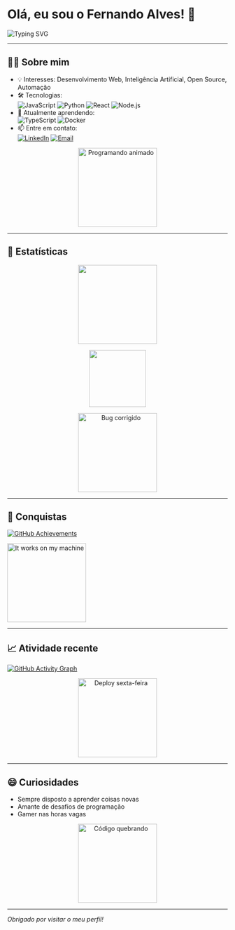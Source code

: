 # Olá, eu sou o Fernando Alves! 👋

<img src="https://readme-typing-svg.demolab.com?font=Fira+Code&weight=700&size=24&pause=1000&color=50F7D7&center=true&vCenter=true&width=435&lines=Desenvolvedor+Fullstack;Apaixonado+por+tecnologia;Bem-vindo+ao+meu+GitHub!" alt="Typing SVG" />

---

## 👨‍💻 Sobre mim

- 💡 Interesses: Desenvolvimento Web, Inteligência Artificial, Open Source, Automação
- 🛠️ Tecnologias:  
  ![JavaScript](https://img.shields.io/badge/-JavaScript-black?style=flat-square&logo=javascript)
  ![Python](https://img.shields.io/badge/-Python-black?style=flat-square&logo=python)
  ![React](https://img.shields.io/badge/-React-black?style=flat-square&logo=react)
  ![Node.js](https://img.shields.io/badge/-Node.js-black?style=flat-square&logo=node.js)
- 🌱 Atualmente aprendendo:  
  ![TypeScript](https://img.shields.io/badge/-TypeScript-black?style=flat-square&logo=typescript)
  ![Docker](https://img.shields.io/badge/-Docker-black?style=flat-square&logo=docker)
- 📫 Entre em contato:  
  [![LinkedIn](https://img.shields.io/badge/-LinkedIn-0077B5?style=flat-square&logo=linkedin&logoColor=white)]([https://www.linkedin.com/in/fernandoalves](https://www.linkedin.com/in/fernando-alves-de-souza-670b6a36b/))
  [![Email](https://img.shields.io/badge/-Email-D14836?style=flat-square&logo=gmail&logoColor=white)](mailto:alvesdesouzafernando728@gmail.com)

<p align="center">
  <img src="https://media.giphy.com/media/13HgwGsXF0aiGY/giphy.gif" width="180" alt="Programando animado"/>
</p>

---

## 🚀 Estatísticas

<p align="center">
  <img src="https://github-readme-stats.vercel.app/api?username=FernandoAlves049&show_icons=true&theme=radical" height="180"/>
</p>
<p align="center">
  <img src="https://github-readme-stats.vercel.app/api/top-langs/?username=FernandoAlves049&layout=compact&theme=radical" height="130"/>
</p>

<p align="center">
  <img src="https://media.giphy.com/media/26ufdipQqU2lhNA4g/giphy.gif" width="180" alt="Bug corrigido"/>
</p>

---

## 🎯 Conquistas

[![GitHub Achievements](https://github-profile-trophy.vercel.app/?username=FernandoAlves049&theme=radical&no-frame=true&column=7)](https://github.com/ryo-ma/github-profile-trophy)

<p align="left">
  <img src="https://media.giphy.com/media/1AgViF6hO8w4A/giphy.gif" width="180" alt="It works on my machine"/>
</p>

---

## 📈 Atividade recente

[![GitHub Activity Graph](https://github-readme-activity-graph.vercel.app/graph?username=FernandoAlves049&theme=radical)](https://github.com/Ashutosh00710/github-readme-activity-graph)

<p align="center">
  <img src="https://media.giphy.com/media/3oEjHWpiVIOGXT5lIc/giphy.gif" width="180" alt="Deploy sexta-feira"/>
</p>

---

## 😄 Curiosidades

- Sempre disposto a aprender coisas novas
- Amante de desafios de programação
- Gamer nas horas vagas

<p align="center">
  <img src="https://media.giphy.com/media/fAnEC88LccN7a/giphy.gif" width="180" alt="Código quebrando"/>
</p>

---

_Obrigado por visitar o meu perfil!_ 
